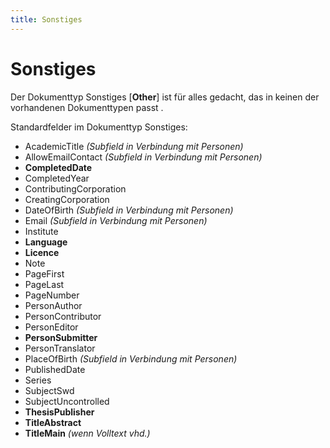 ```yaml
---
title: Sonstiges
---
```


# Sonstiges

Der Dokumenttyp Sonstiges [**Other**] ist für alles gedacht, das in keinen der vorhandenen
Dokumenttypen passt .

Standardfelder im Dokumenttyp Sonstiges:

* AcademicTitle *(Subfield in Verbindung mit Personen)*
* AllowEmailContact *(Subfield in Verbindung mit Personen)*
* **CompletedDate**
* CompletedYear
* ContributingCorporation
* CreatingCorporation
* DateOfBirth *(Subfield in Verbindung mit Personen)*
* Email *(Subfield in Verbindung mit Personen)*
* Institute
* **Language**
* **Licence**
* Note
* PageFirst
* PageLast
* PageNumber
* PersonAuthor
* PersonContributor
* PersonEditor
* **PersonSubmitter**
* PersonTranslator
* PlaceOfBirth *(Subfield in Verbindung mit Personen)*
* PublishedDate
* Series
* SubjectSwd
* SubjectUncontrolled
* **ThesisPublisher**
* **TitleAbstract**
* **TitleMain** *(wenn Volltext vhd.)*
